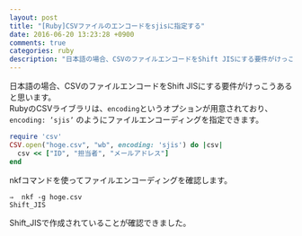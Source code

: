 ```yaml
---
layout: post
title: "[Ruby]CSVファイルのエンコードをsjisに指定する"
date: 2016-06-20 13:23:28 +0900
comments: true
categories: ruby
description: "日本語の場合、CSVのファイルエンコードをShift JISにする要件がけっこうあると思います。RubyのCSVライブラリは、encodingというオプションが用意されており、encoding: ’sjis' のようにファイルエンコーディングを指定できます。"
---
```


日本語の場合、CSVのファイルエンコードをShift JISにする要件がけっこうあると思います。  
RubyのCSVライブラリは、`encoding`というオプションが用意されており、`encoding: ’sjis’` のようにファイルエンコーディングを指定できます。


```ruby
require 'csv'
CSV.open("hoge.csv", "wb", encoding: 'sjis') do |csv|
  csv << ["ID", "担当者", "メールアドレス"]
end

```

nkfコマンドを使ってファイルエンコーディングを確認します。


```
⇒  nkf -g hoge.csv
Shift_JIS

```

Shift_JISで作成されていることが確認できました。
